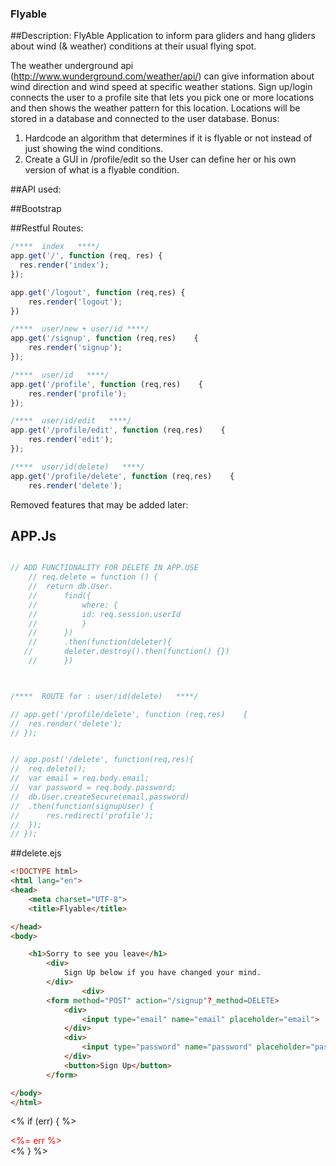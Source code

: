 ### Flyable 

##Description:
FlyAble Application to inform para gliders and hang gliders about wind (& weather) conditions at their usual flying spot.   

The weather underground api (http://www.wunderground.com/weather/api/) can give information about wind direction and wind speed at specific weather stations.  Sign up/login connects the user to a profile site that lets you pick one or more locations and then shows the weather pattern for this location.
Locations will be stored in a database and connected to the user database. 
Bonus: 
1) Hardcode an algorithm that determines if it is flyable or not instead of just showing the wind conditions.
2) Create a GUI in /profile/edit so the User can define her or his own version of what is a flyable condition.

##API used:

##Bootstrap

##Restful Routes:

```js
/****  index   ****/
app.get('/', function (req, res) {
  res.render('index');
});

app.get('/logout', function (req,res) {
    res.render('logout');
})

/****  user/new + user/id ****/
app.get('/signup', function (req,res)    {
    res.render('signup');
});

/****  user/id   ****/
app.get('/profile', function (req,res)    {
    res.render('profile');
});

/****  user/id/edit   ****/
app.get('/profile/edit', function (req,res)    {
    res.render('edit');
});

/****  user/id(delete)   ****/
app.get('/profile/delete', function (req,res)    {
    res.render('delete');

```

Removed features that may be added later:

## APP.Js

```js

// ADD FUNCTIONALITY FOR DELETE IN APP.USE
  	// req.delete = function () {
  	// 	return db.User.
  	// 		find({ 
  	// 			where: {
  	// 			id: req.session.userId
  	// 			}
  	// 		})
  	// 		.then(function(deleter){
   //  		deleter.destroy().then(function() {})
  	// 		})



/****  ROUTE for : user/id(delete)   ****/

// app.get('/profile/delete', function (req,res)	{
// 	res.render('delete');
// });


// app.post('/delete', function(req,res){
// 	req.delete();
// 	var email = req.body.email;
// 	var password = req.body.password;
// 	db.User.createSecure(email,password)
// 	.then(function(signupUser) {
// 		res.redirect('profile');
// 	});
// });

```

##delete.ejs

```html
<!DOCTYPE html>
<html lang="en">
<head>
	<meta charset="UTF-8">
	<title>Flyable</title>

</head>
<body>

	<h1>Sorry to see you leave</h1>
		<div>
			Sign Up below if you have changed your mind.
		</div>
				<div>
		<form method="POST" action="/signup"?_method=DELETE>
			<div>
				<input type="email" name="email" placeholder="email">
			</div>
			<div>
				<input type="password" name="password" placeholder="password">
			</div>
			<button>Sign Up</button>
		</form>

</body>
</html>

```

<% if (err) { %>
			<div style="color:red;">
				<%= err %>
			</div>
		<% } %>




